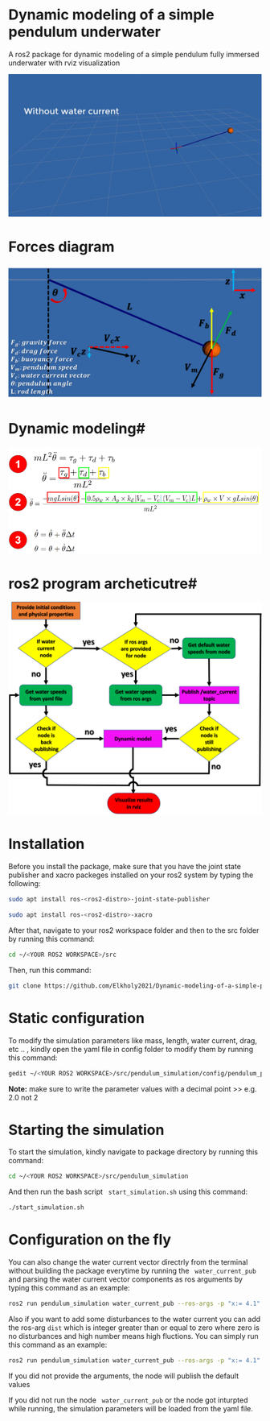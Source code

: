 # Dynamic modeling of a simple pendulum underwater

A ros2 package for dynamic modeling of a simple pendulum fully immersed underwater with rviz visualization


![](https://github.com/Elkholy2021/pendulum_simulation/blob/main/pendulum.gif)

# Forces diagram #
![](https://github.com/Elkholy2021/pendulum_simulation/blob/main/forces.png)
# Dynamic modeling#
![](https://github.com/Elkholy2021/pendulum_simulation/blob/main/modeling.PNG)
# ros2 program archeticutre#
![](https://github.com/Elkholy2021/pendulum_simulation/blob/main/architecture.png)




# Installation #
Before you install the package, make sure that you have the joint state publisher and xacro packeges installed on your ros2 system by typing the following:
```bash
sudo apt install ros-<ros2-distro>-joint-state-publisher
```
```bash
sudo apt install ros-<ros2-distro>-xacro
```

After that, navigate to your ros2 workspace folder and then to the src folder by running this command:

```bash
cd ~/<YOUR ROS2 WORKSPACE>/src
```

Then, run this command:

```bash
git clone https://github.com/Elkholy2021/Dynamic-modeling-of-a-simple-pendulum-undrerwater.git
```

# Static configuration #
To modify the simulation parameters like mass, length, water current, drag, etc .. , kindly open the yaml file in config folder to modify them by running this command:
```bash
gedit ~/<YOUR ROS2 WORKSPACE>/src/pendulum_simulation/config/pendulum_params.yaml
```
**Note:** make sure to write the parameter values with a decimal point >> e.g. 2.0 not 2


# Starting the simulation #
To start the simulation, kindly navigate to package directory by running this command:
```bash
cd ~/<YOUR ROS2 WORKSPACE>/src/pendulum_simulation
```
And then run the bash script ``` start_simulation.sh``` using this command:
```bash
./start_simulation.sh
```

# Configuration on the fly #
You can also change the water current vector directrly from the terminal without building the package everytime by running the ``` water_current_pub``` and parsing the water current vector components as ros arguments by typing this command as an example:
```bash
ros2 run pendulum_simulation water_current_pub --ros-args -p "x:= 4.1" -p "y:=0.0" -p "z:=-2.1"
```
Also if you want to add some disturbances to the water current you can add the ros-arg ``` dist ``` which is integer greater than or equal to zero where zero is no disturbances and high number means high fluctions. You can simply run this command as an example:
```bash
ros2 run pendulum_simulation water_current_pub --ros-args -p "x:= 4.1" -p "y:=0.0" -p "z:=-2.1" -p "dist:=15"
```
If you did not provide the arguments, the node will publish the default values

If you did not run the node ``` water_current_pub``` or  the node got inturpted while running, the simulation parameters will be loaded from the yaml file. 
